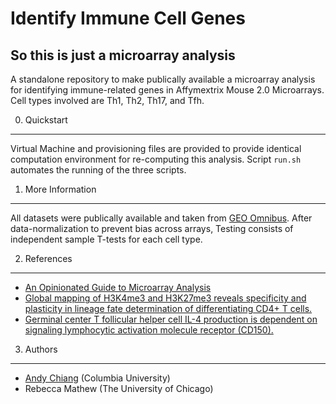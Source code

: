 Identify Immune Cell Genes
==========================
So this is just a microarray analysis
-------------------------------------


A standalone repository to make publically available a microarray analysis for identifying immune-related genes in Affymextrix Mouse 2.0 Microarrays. Cell types involved are Th1, Th2, Th17, and Tfh.


0. Quickstart
-------------

Virtual Machine and provisioning files are provided to provide identical computation environment for re-computing this analysis. Script `run.sh` automates the running of the three scripts.


1. More Information
-------------------

All datasets were publically available and taken from [GEO Omnibus][geo]. After data-normalization to prevent bias across arrays, Testing consists of independent sample T-tests for each cell type.


2. References
-------------

 - [An Opinionated Guide to Microarray Analysis][ogma]
 - [Global mapping of H3K4me3 and H3K27me3 reveals specificity and plasticity in lineage fate determination of differentiating CD4+ T cells.][tcell]
 - [Germinal center T follicular helper cell IL-4 production is dependent on signaling lymphocytic activation molecule receptor (CD150).][tfh]


3. Authors
----------

 - [Andy Chiang][andy] (Columbia University)
 - Rebecca Mathew (The University of Chicago)



[geo]: http://www.ncbi.nlm.nih.gov/geo/
[tfh]: http://www.ncbi.nlm.nih.gov/pubmed/20525889
[andy]: http://www.andy-chiang.com
[ogma]: http://discover.nci.nih.gov/microarrayAnalysis/Microarray.Home.jsp
[tcell]: http://www.ncbi.nlm.nih.gov/geo/query/acc.cgi?acc=GSE14308